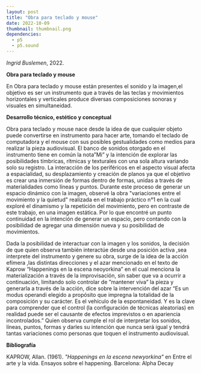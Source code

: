 ```yaml
---
layout: post
title: "Obra para teclado y mouse"
date: 2022-10-09
thumbnail: thumbnail.png
dependencies:
  - p5
  - p5.sound
---
```


<div id="div-sketch">
  <script type="text/javascript" src="sketch.js"></script>
</div>

_Ingrid Buslemen_, 2022.

**Obra para teclado y mouse**

En Obra para teclado y mouse están presentes el sonido y la imagen,el objetivo es ser un instrumento que a través de las teclas y movimientos horizontales y verticales produce diversas composiciones sonoras y visuales en simultaneidad.


**Desarrollo técnico, estético y conceptual**

Obra para teclado y mouse nace desde la idea de que cualquier objeto puede convertirse en instrumento para hacer arte, tomando el teclado de computadora y el mouse con sus posibles gestualidades como medios para realizar la pieza audiovisual. El banco de sonidos otorgado en el instrumento tiene en común la nota”Mi” y la intención de explorar las posibilidades tímbricas, rítmicas y texturales con una sola altura variando solo su registro. 
La interacción de los periféricos en el aspecto visual afecta a espacialidad, su desplazamiento y creación de planos ya que el objetivo es crear una inmersión de formas dentro de formas, unidas a través de materialidades como líneas y puntos. Durante este proceso de generar un espacio dinámico con la imagen, observé la obra "variaciones entre el movimiento y la quietud" realizada en el trabajo práctico n°1 en la cual exploré el dinamismo y la repetición del movimiento, pero en contraste de este trabajo, en una imagen estática. Por lo que encontré un punto continuidad en la intención de generar un espacio, pero contando con la posibilidad de agregar una dimensión nueva y su posibilidad de movimientos. 

Dada la posibilidad de interactuar con la imagen y los sonidos, la decisión  de que quien observa también  interactúe desde una posición activa ,sea interprete del instrumento y genere su obra, surge de la idea de la acción efímera ,las distintas direcciones y el azar mencionado en el texto de Kaprow “Happenings en la escena neoyorkina” en el cual menciona  la materialización a través de la improvisación, sin saber que va a ocurrir a continuación, limitando  solo controlar de ”mantener viva” la pieza y generarla a través de la acción, dice sobre la intervención  del azar “Es un modus operandi elegido a propósito que impregna la totalidad de la composición y su carácter. Es el vehículo de la espontaneidad. Y es la clave para comprender que el control (la configuración de técnicas aleatorias) en realidad puede ser el causante de efectos imprevistos o en apariencia incontrolados.” Quien observa cumple el rol de interpretar los sonidos,  líneas, puntos, formas  y darles su intención que nunca será igual y tendrá tantas variaciones como personas que toquen el instrumento audiovisual. 


**Bibliografía**

KAPROW, Allan. (1961). _"Happenings en la escena newyorkina"_ en Entre el arte y la vida. Ensayos sobre el happening. Barcelona: Alpha Decay

